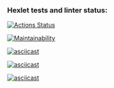 ### Hexlet tests and linter status:

[![Actions Status](https://github.com/igor2333/frontend-project-lvl1/workflows/hexlet-check/badge.svg)](https://github.com/igor2333/frontend-project-lvl1/actions)

[![Maintainability](https://api.codeclimate.com/v1/badges/a99a88d28ad37a79dbf6/maintainability)](https://codeclimate.com/github/codeclimate/codeclimate/maintainability)

[![asciicast](https://asciinema.org/a/8385D7hp5Cm8ilWrQ2PJrb9WK.svg)](https://asciinema.org/a/8385D7hp5Cm8ilWrQ2PJrb9WK)

[![asciicast](https://asciinema.org/a/kRfODGg2ZLxckykRG9V27WZd0.svg)](https://asciinema.org/a/kRfODGg2ZLxckykRG9V27WZd0)

[![asciicast](https://asciinema.org/a/fvAimC4vGdC1BznxTzxRuOJpO.svg)](https://asciinema.org/a/fvAimC4vGdC1BznxTzxRuOJpO)